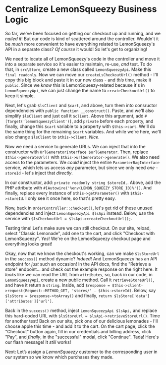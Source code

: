 # Centralize LemonSqueezy Business Logic

So far, we've been focused on getting our checkout up and running, and we *nailed it*! But our code is kind of scattered around the controller. Wouldn't it be *much* more convenient to have everything related to LemonSqueezy's API in a separate class? *Of course* it would! So let's get to organizing!

We need to locate all of LemonSqueezy's code in the controller and move it into a separate service so it's easier to maintain, re-use, *and* test. To do that, in `src\Store`, create a new class called `LemonSqueezyApi`. Make this `final readonly`. Now we can move our `createLsCheckoutUrl()` method - I'll copy this big block and paste it in our new class - and *this* time, make it `public`. Since we *know* this is LemonSqueezy-related because it's in `LemonSqueezyApi`, we can just change the name to `createCheckoutUrl()` to keep it simple.

Next, let's grab `$lsClient` and `$cart`, and above, turn them into consructor dependencies with `public function __construct()`. Paste, and we'll also simplify `$lsClient` and just call it `$client`. Above this argument, add `#[Target('lemonSqueezyClient')]`, add `private` before each property, and finally, change this `$cart` variable to a property with `$this->cart`. We'll do the same thing for the remaining `$cart` variables. And while we're here, we'll also change `$lsClient` to `$this->client`. *Nice*.

Now we need a service to generate URLs. We can inject that into the constructor with `UrlGeneratorInterface $urlGenerator`. Then, replace `$this->generateUrl()` with `$this->urlGenerator->generate()`. We also need access to the parameters. We *could* inject the entire `ParameterBagInterface` service, which lets us access *any* parameter, but since we only need *one* - `storeId` - let's inject that *directly*.

In our constructor, add: `private readonly string $storeId,`. Above, add the PHP attribute with `#[Autowire('%env(LEMON_SQUEEZY_STORE_ID)%')]`. And finally, replace every instance of `$this->getParameter()` with `$this->storeId`. I only see it once here, so that's pretty easy.

Now, back in `OrderController::checkout()`, let's get rid of these unused dependencies and inject `LemonSqueezyApi $lsApi` instead. Below, *use* the service with `$lsCheckoutUrl = $lsApi->createCheckoutUrl();`.

Testing time! Let's make sure we can still checkout. On our site, reload, select "Classic Lemonade", add one to the cart, and click "Checkout with LemonSqueezy". *Yes*! We're on the LemonSqueezy checkout page and everything looks great!

Okay, now that we know the checkout's working, can we make `$lsStoreUrl` in the `success()` method dynamic? *Indeed*! And LemonSqueezy has an API endpoint for *just* such an occasion! In the API docs, find the "Retrieve a store" endpoint... and check out the example response on the right here. It *looks* like we can read the URL from `attributes`, so, back in our code, in `LemonSqueezyApi`, create a new public method. Call it `retrieveStoreUrl()`, and have it return a `string`. Inside, add `$response = $this->client->request(Request::METHOD_GET, 'stores/' . $this->storeId)`. Below, say `$lsStore = $response->toArray()` and finally, `return $lsStore['data']['attributes']['url']`.

Back in the `success()` method, inject `LemonSqueezyApi $lsApi,` and replace this hard-coded URL with `$lsStoreUrl = $lsApi->retrieveStoreUrl()`. Time for another test! Back on our site, pick one of our delicious lemonades - I'll choose apple this time - and add it to the cart. On the cart page, click the "Checkout" button again, fill in our credentials and billing address, click "Pay", and *finally*, in the "successful" modal, click "Continue". Tada! Here's our flash message! It *still* works!

Next: Let’s assign a *LemonSqueezy* customer to the corresponding user in *our* system so we know which purchases they made.
